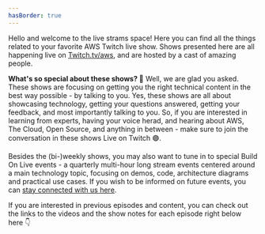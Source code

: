```yaml
---
hasBorder: true
---
```


Hello and welcome to the live strams space! Here you can find all the things related to your favorite AWS Twitch live show. Shows presented here are all happening live on [Twitch.tv/aws](https://twitch.tv/aws), and are hosted by a cast of amazing people.

**What's so special about these shows? 🤔** Well, we are glad you asked. These shows are focusing on getting you the right technical content in the best way possible - by talking to you. Yes, these shows are all about showcasing technology, getting your questions answered, getting your feedback, and most importantly talking to you. So, if you are interested in learning from experts, having your voice herad, and hearing about AWS, The Cloud, Open Source, and anything in between - make sure to join the conversation in these shows Live on Twitch 🟣.

Besides the (bi-)weekly shows, you may also want to tune in to special Build On Live events - a quarterly multi-hour long stream events centered around a main technology topic, focusing on demos, code, architecture diagrams and practical use cases. If you wish to be informed on future events, you can [stay connected with us here](https://pages.awscloud.com/build-on-live-events-interest.html).

If you are interested in previous episodes and content, you can check out the links to the videos and the show notes for each episode right below here 👇
